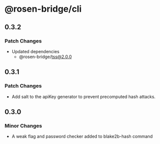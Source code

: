 # @rosen-bridge/cli

## 0.3.2

### Patch Changes

- Updated dependencies
  - @rosen-bridge/tss@2.0.0

## 0.3.1

### Patch Changes

- Add salt to the apiKey generator to prevent precomputed hash attacks.

## 0.3.0

### Minor Changes

- A weak flag and password checker added to blake2b-hash command
